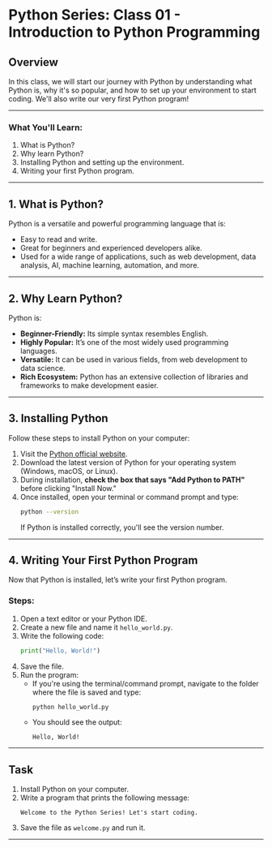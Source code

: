 # Python Series: Class 01 - Introduction to Python Programming

## Overview

In this class, we will start our journey with Python by understanding what Python is, why it's so popular, and how to set up your environment to start coding. We'll also write our very first Python program!

---

### What You'll Learn:
1. What is Python?
2. Why learn Python?
3. Installing Python and setting up the environment.
4. Writing your first Python program.

---

## 1. What is Python?

Python is a versatile and powerful programming language that is:
- Easy to read and write.
- Great for beginners and experienced developers alike.
- Used for a wide range of applications, such as web development, data analysis, AI, machine learning, automation, and more.

---

## 2. Why Learn Python?

Python is:
- **Beginner-Friendly:** Its simple syntax resembles English.
- **Highly Popular:** It’s one of the most widely used programming languages.
- **Versatile:** It can be used in various fields, from web development to data science.
- **Rich Ecosystem:** Python has an extensive collection of libraries and frameworks to make development easier.

---

## 3. Installing Python

Follow these steps to install Python on your computer:

1. Visit the [Python official website](https://www.python.org/downloads/).
2. Download the latest version of Python for your operating system (Windows, macOS, or Linux).
3. During installation, **check the box that says "Add Python to PATH"** before clicking "Install Now."
4. Once installed, open your terminal or command prompt and type:
   ```bash
   python --version
   ```
   If Python is installed correctly, you'll see the version number.

---

## 4. Writing Your First Python Program

Now that Python is installed, let’s write your first Python program.

### Steps:
1. Open a text editor or your Python IDE.
2. Create a new file and name it `hello_world.py`.
3. Write the following code:
   ```python
   print("Hello, World!")
   ```
4. Save the file.
5. Run the program:
   - If you're using the terminal/command prompt, navigate to the folder where the file is saved and type:
     ```bash
     python hello_world.py
     ```
   - You should see the output:
     ```
     Hello, World!
     ```

---

## Task

1. Install Python on your computer.
2. Write a program that prints the following message:
   ```
   Welcome to the Python Series! Let's start coding.
   ```
3. Save the file as `welcome.py` and run it.

---